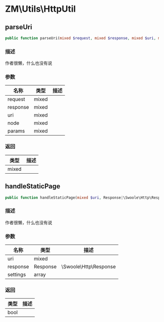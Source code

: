 # ZM\Utils\HttpUtil

## parseUri

```php
public function parseUri(mixed $request, mixed $response, mixed $uri, mixed $node, mixed $params): mixed
```

### 描述

作者很懒，什么也没有说

### 参数

| 名称 | 类型 | 描述 |
| -------- | ---- | ----------- |
| request | mixed |  |
| response | mixed |  |
| uri | mixed |  |
| node | mixed |  |
| params | mixed |  |

### 返回

| 类型 | 描述 |
| ---- | ----------- |
| mixed |  |


## handleStaticPage

```php
public function handleStaticPage(mixed $uri, Response|\Swoole\Http\Response $response, array $settings): bool
```

### 描述

作者很懒，什么也没有说

### 参数

| 名称 | 类型 | 描述 |
| -------- | ---- | ----------- |
| uri | mixed |  |
| response | Response|\Swoole\Http\Response |  |
| settings | array |  |

### 返回

| 类型 | 描述 |
| ---- | ----------- |
| bool |  |
